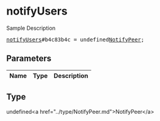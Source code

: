 # notifyUsers

Sample Description

<pre>
<a href="../constructor/notifyUsers.md">notifyUsers</a>#b4c83b4c = undefined<a href="../type/NotifyPeer.md">NotifyPeer</a>;
</pre>

## Parameters

| Name | Type | Description |
|------|:----:|-------------|

## Type

undefined&lt;a href=&#34;../type/NotifyPeer.md&#34;&gt;NotifyPeer&lt;/a&gt;
